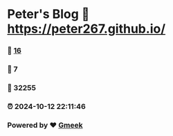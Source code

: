 # Peter's Blog :link: https://peter267.github.io/ 
### :page_facing_up: [16](https://peter267.github.io//tag.html) 
### :speech_balloon: 7 
### :hibiscus: 32255 
### :alarm_clock: 2024-10-12 22:11:46 
### Powered by :heart: [Gmeek](https://github.com/Meekdai/Gmeek)
